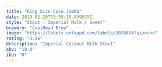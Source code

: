 ```yaml
---
title: "King Size Coco Jambo"
date: 2019-02-20T15:59:10.839035Z
style: "Stout - Imperial Milk / Sweet"
brewery: "CoolHead Brew"
image: "https://labels.untappd.com/labels/3028494?size=hd"
rating: "3.96"
description: "Imperial Coconut Milk Stout"
abv: "10.0"
ibu: "0"
---
```

